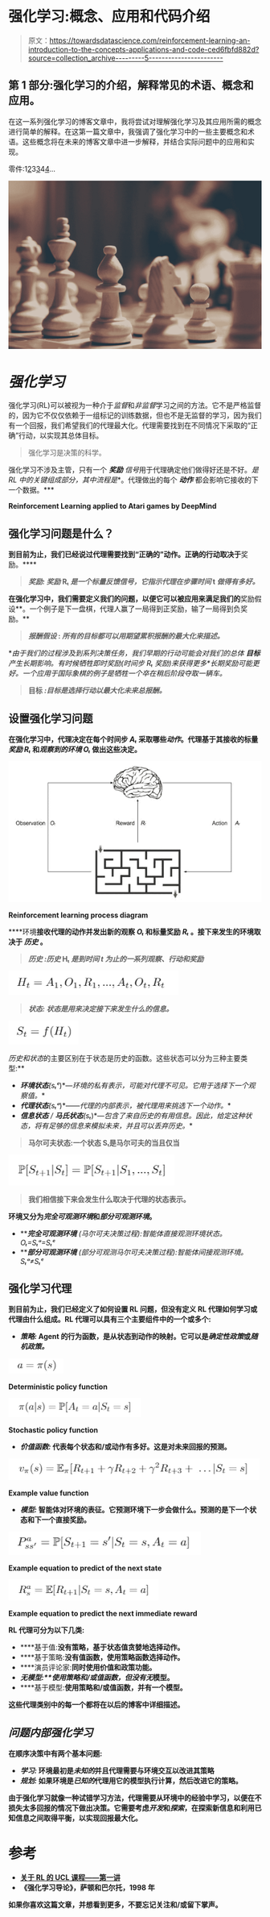 # 强化学习:概念、应用和代码介绍

> 原文：<https://towardsdatascience.com/reinforcement-learning-an-introduction-to-the-concepts-applications-and-code-ced6fbfd882d?source=collection_archive---------5----------------------->

## 第 1 部分:强化学习的介绍，解释常见的术语、概念和应用。

在这一系列强化学习的博客文章中，我将尝试对理解强化学习及其应用所需的概念进行简单的解释。在这第一篇文章中，我强调了强化学习中的一些主要概念和术语。这些概念将在未来的博客文章中进一步解释，并结合实际问题中的应用和实现。

零件:1[2](/getting-started-with-markov-decision-processes-reinforcement-learning-ada7b4572ffb)3[3](https://medium.com/@taggatle/planning-by-dynamic-programming-reinforcement-learning-ed4924bbaa4c)4[4](/model-free-prediction-reinforcement-learning-507297e8e2ad)…

![](img/e8086e6dc8322a4d74a2b31a4591d3f6.png)

# *强化学习*

强化学习(RL)可以被视为一种介于*监督*和*非监督*学习之间的方法。它不是严格监督的，因为它不仅仅依赖于一组标记的训练数据，但也不是无监督的学习，因为我们有一个回报，我们希望我们的代理最大化。代理需要找到在不同情况下采取的“正确”行动，以实现其总体目标。

> 强化学习是决策的科学。

强化学习不涉及主管，只有一个 ***奖励*** *信号*用于代理确定他们做得好还是不好。*是 RL 中的关键组成部分，其中流程是**。代理做出的每个 ***动作*** 都会影响它接收的下一个数据。***

**Reinforcement Learning applied to Atari games by DeepMind**

## **强化学习问题是什么？**

**到目前为止，我们已经说过代理需要找到“正确的”动作。正确的行动取决于**奖励。****

> *****奖励:*** *奖励* Rₜ *是一个标量反馈信号，它指示代理在步骤时间* t *做得有多好。***

**在强化学习中，我们需要定义我们的问题，以便它可以被应用来满足我们的**奖励假设**。一个例子是下一盘棋，代理人赢了一局得到正奖励，输了一局得到负奖励。**

> *****报酬假设*** : *所有的目标都可以用期望累积报酬的最大化来描述。***

**由于我们的过程涉及到*系列决策*任务，我们早期的行动可能会对我们的总体 ***目标*** 产生长期影响。有时候牺牲*即时奖励*(时间步 *Rₜ* 奖励)来获得更多*长期奖励可能更好。*一个应用于国际象棋的例子是牺牲一个卒在稍后阶段夺取一辆车。**

> ****目标** *:目标是选择行动以最大化未来总报酬。***

## **设置强化学习问题**

**在强化学习中，**代理**决定在每个时间步 *Aₜ* 采取哪些*动作*。代理基于其接收的标量*奖励 Rₜ* 和*观察到的环境* *Oₜ* 做出这些决定。**

**![](img/25fad91deccf449a2587d4fef262ab5b.png)**

**Reinforcement learning process diagram**

****环境**接收代理的动作并发出新的观察 *Oₜ* 和标量奖励 *Rₜ* 。接下来发生的环境取决于 ***历史*** 。**

> *****历史*** *:历史* Hₜ *是到时间 t 为止的一系列观察、行动和奖励***

**![](img/743b8b3c67300182dda78f425a95f618.png)**

> *****状态:*** *状态是用来决定接下来发生什么的信息。***

**![](img/36c83ff2bf9eb92e17039844319768d4.png)**

***历史*和*状态*的主要区别在于状态是历史的函数。这些状态可以分为三种主要类型:**

*   *****环境状态****(sₜᵉ*)*—*环境的私有表示，可能对代理不可见。它用于选择下一个观察值。**
*   *****代理状态****(sₜᵃ*)*——*代理的内部表示，被代理用来挑选下一个动作。**
*   *****信息状态*** */* ***马氏状态****(sₜ*)*—*包含了来自历史的有用信息。因此，给定这种状态，将有足够的信息来模拟未来，并且可以丢弃历史。**

> **马尔可夫状态:一个状态 Sₜ是马尔可夫的当且仅当**

**![](img/7a2fbf6c99008c8c5292ede41647aea1.png)**

> **我们相信接下来会发生什么取决于代理的状态表示。**

**环境又分为*完全可观测环境*和*部分可观测环境*。**

*   *****完全可观测环境*** *(马尔可夫决策过程):*智能体直接观测环境状态。 *Oₜ=Sₜᵃ=Sₜᵉ***
*   *****部分可观测环境*** *(部分可观测马尔可夫决策过程):*智能体间接观测环境。 *Sₜᵃ≠Sₜᵉ***

## **强化学习代理**

**到目前为止，我们已经定义了如何设置 RL 问题，但没有定义 RL 代理如何学习或代理由什么组成。RL 代理可以具有三个主要组件中的一个或多个:**

*   *****策略:*** Agent 的行为函数，是从状态到动作的映射。它可以是*确定性政策*或*随机政策。***

**![](img/d44a6fe5047b2fccb48d1f285b8d99b6.png)**

**Deterministic policy function**

**![](img/30ef858eeaad5d0dcedc44913e090480.png)**

**Stochastic policy function**

*   *****价值函数:*** 代表每个状态和/或动作有多好。这是对未来回报的预测。**

**![](img/16c3148737f59b7eb2d828fd5bbe580e.png)**

**Example value function**

*   *****模型:*** 智能体对环境的表征。它预测环境下一步会做什么。预测的是下一个状态和下一个直接奖励。**

**![](img/7d6d2b1c6626d83908134ef7f0934ae6.png)**

**Example equation to predict of the next state**

**![](img/73f98fc830839be942be56bb47e4ac9f.png)**

**Example equation to predict the next immediate reward**

**RL 代理可分为以下几类:**

*   ****基于值:**没有策略，基于状态值贪婪地选择动作。**
*   ****基于策略:**没有值函数，使用策略函数选择动作。**
*   ****演员评论家:**同时使用价值和政策功能。**
*   ****无模型:**使用策略和/或值函数，但没有*无*模型。**
*   ****基于模型:**使用策略和/或值函数，并有一个模型。**

**这些代理类别中的每一个都将在以后的博客中详细描述。**

## *****问题内部强化学习*****

**在顺序决策中有两个基本问题:**

*   *****学习:*** 环境最初是*未知的*并且代理需要与环境交互以改进其策略**
*   *****规划:*** 如果环境是*已知的*代理用它的模型执行计算，然后改进它的策略。**

**由于强化学习就像一种试错学习方法，代理需要从环境中的经验中学习，以便在不损失太多回报的情况下做出决策。它需要考虑*开发*和*探索*，在探索新信息和利用已知信息之间取得平衡，以实现回报最大化。**

# **参考**

*   **[关于 RL 的 UCL 课程——第一讲](http://www0.cs.ucl.ac.uk/staff/d.silver/web/Teaching_files/intro_RL.pdf)**
*   **《强化学习导论》，萨顿和巴尔托，1998 年**

**如果你喜欢这篇文章，并想看到更多，不要忘记关注和/或留下掌声。**